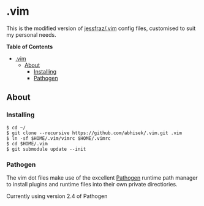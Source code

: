 .vim
====

This is the modified version of [jessfraz/.vim](https://github.com/jessfraz/.vim/) config files, customised to suit my personal needs.

**Table of Contents**

<!-- toc -->

- [.vim](#vim)
  - [About](#About)
    - [Installing](#Installing)
    - [Pathogen](#Pathogen)

<!-- tocstop -->

## About

### Installing

```console
$ cd ~/
$ git clone --recursive https://github.com/abhisek/.vim.git .vim
$ ln -sf $HOME/.vim/vimrc $HOME/.vimrc
$ cd $HOME/.vim
$ git submodule update --init
```

### Pathogen
The vim dot files make use of the excellent [Pathogen](https://github.com/tpope/vim-pathogen) runtime path manager to install plugins and runtime files into their own private directiories.

Currently using version 2.4 of Pathogen
